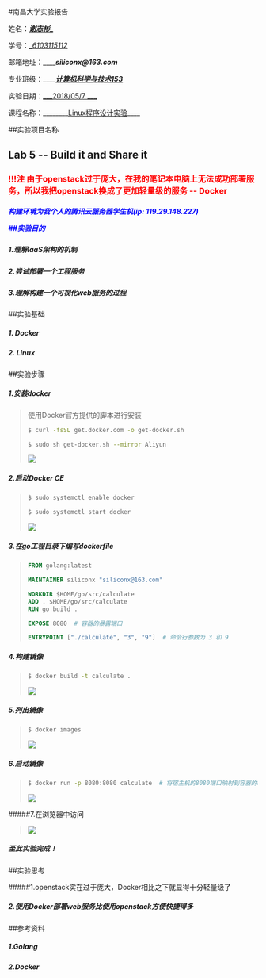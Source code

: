 #南昌大学实验报告

姓名：<u>___谢志彬____</u>

学号：<u>__6103115112_</u>

邮箱地址：_________siliconx@163.com_____

专业班级：_________<u>计算机科学与技术153</u>_____

实验日期：<u>___2018/05/7   ___</u>

课程名称：________<u>Linux程序设计实验</u>____



##实验项目名称

## Lab 5 -- Build it and Share it

<h3 style="color: red">!!!注 由于openstack过于庞大，在我的笔记本电脑上无法成功部署服务，所以我把openstack换成了更加轻量级的服务 -- Docker</h3>

<h5 style="color: blue">构建环境为我个人的腾讯云服务器学生机(ip: 119.29.148.227)</h>



##实验目的

#####	1.理解laaS架构的机制

##### 2.尝试部署一个工程服务

##### 3.理解构建一个可视化web服务的过程



##实验基础

##### 1. Docker

##### 2. Linux



##实验步骤



##### 1.安装docker

> 使用Docker官方提供的脚本进行安装
>
> ```bash
> $ curl -fsSL get.docker.com -o get-docker.sh
> ```
>
> ```bash
> $ sudo sh get-docker.sh --mirror Aliyun
> ```
>
> ![](/home/siliconx/Pictures/Screenshot-from-2018-05-11-04-17-39.png)



##### 2.启动Docker CE

> ```bash
> $ sudo systemctl enable docker
> ```
>
> ```bash 
> $ sudo systemctl start docker
> ```
>
> ![](/home/siliconx/Pictures/Screenshot-from-2018-05-11-04-20-07.png)



##### 3.在go工程目录下编写dockerfile

> ```dockerfile
> FROM golang:latest
> 
> MAINTAINER siliconx "siliconx@163.com"
> 
> WORKDIR $HOME/go/src/calculate
> ADD . $HOME/go/src/calculate
> RUN go build .
> 
> EXPOSE 8080  # 容器的暴露端口
> 
> ENTRYPOINT ["./calculate", "3", "9"]  # 命令行参数为 3 和 9
> ```



##### 4.构建镜像

> ```bash
> $ docker build -t calculate .
> ```
>
> ![](/home/siliconx/Pictures/Screenshot-from-2018-05-11-04-58-24.png)



##### 5.列出镜像

> ```bash
> $ docker images
> ```
>
> ![](/home/siliconx/Pictures/Screenshot-from-2018-05-11-05-01-55.png)



##### 6.启动镜像

>```bash
>$ docker run -p 8080:8080 calculate  # 将宿主机的8080端口映射到容器的8080端口
>```
>
>![](/home/siliconx/Pictures/Screenshot-from-2018-05-11-05-19-28.png)



#####7.在浏览器中访问

>![](/home/siliconx/Pictures/Screenshot-from-2018-05-11-05-22-14.png)



##### 至此实验完成！



##实验思考

#####1.openstack实在过于庞大，Docker相比之下就显得十分轻量级了

##### 2.使用Docker部署web服务比使用openstack方便快捷得多



##参考资料

##### 1.Golang

##### 2.Docker

